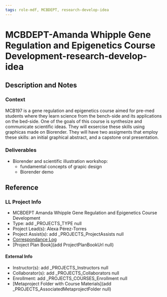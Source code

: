 ```yaml
---
tags: role-mdf, MCBDEPT, research-develop-idea
---
```


# MCBDEPT-Amanda Whipple Gene Regulation and Epigenetics Course Development-research-develop-idea

## Description and Notes

### Context
MCB197 is a gene regulation and epigenetics course aimed for pre-med students where they learn science from the bench-side and its applications on the bed-side. One of the goals of this course is synthesize and communicate scientific ideas. They will exsercise these skills using graphicas made on Biorender. They will have two assigments that employ these skills: an initial graphical abstract, and a capstone oral presentation. 

### Deliverables
- Biorender and scientific illustration workshop: 
    - fundamental concepts of grapic design 
    - Biorender demo 


## Reference
### LL Project Info
* MCBDEPT Amanda Whipple Gene Regulation and Epigenetics Course Development
* Type: add _PROJECTS_TYPE null
* Project Lead(s): Alexa  Pérez-Torres 
* Project Assist(s): add _PROJECTS_ProjectAssists null
* [Correspondance Log](https://drive.google.com/drive/folders/1N0lT-irx_69amCxVdH2qM9-eRW1-YeFL?usp=drive_link)
* [Project Plan Book](add ProjectPlanBookUrl null)

#### External Info
* Instructor(s): add _PROJECTS_Instructors null
* Collaborator(s): add _PROJECTS_Collaborators null
* Enrollment: add _PROJECTS_COURSES_Enrollment null
* [Metaproject Folder with Course Materials](add _PROJECTS_AssociatedMetaprojectFolder null)